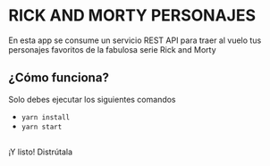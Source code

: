 # RICK AND MORTY PERSONAJES

En esta app se consume un servicio REST API para traer al vuelo tus personajes favoritos de la fabulosa serie Rick and Morty

## ¿Cómo funciona?

Solo debes ejecutar los siguientes comandos

- `yarn install`
- `yarn start`


##

¡Y listo! Distrútala
